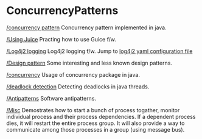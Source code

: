 # ConcurrencyPatterns

[/concurrency pattern](https://github.com/Sunhick/concurrency-patterns/tree/master/patterns/src/main/java/com) Concurrency pattern implemented in java.

[/Using Juice](https://github.com/Sunhick/concurrency-patterns/tree/master/TestGuice/src/main/java/com/test) Practing how to use Guice f/w.

[/Log4j2 logging](https://github.com/Sunhick/concurrency-patterns/blob/master/LearnLogging/) Log4j2 logging f/w. Jump to [log4j2 yaml configuration file](https://github.com/Sunhick/concurrency-patterns/blob/master/LearnLogging/src/main/resources/log4j2.yaml)

[/Design pattern](https://github.com/Sunhick/concurrency-patterns/tree/master/patterns/src/main/design/com/pattern) Some interesting and less known design patterns.

[/concurrency](https://github.com/Sunhick/concurrency-patterns/tree/master/patterns/src/main/concurrent/com/concurrent) Usage of concurrency package in java.

[/deadlock detection](https://github.com/Sunhick/concurrency-patterns/tree/master/patterns/src/main/deadlock/com/deadlocks) Detecting deadlocks in java threads.

[/Antipatterns](https://github.com/Sunhick/concurrency-patterns/tree/master/patterns/src/main/antipatterns/com) Software antipatterns.

[/Misc](https://github.com/Sunhick/concurrency-patterns/tree/master/ComStarter/src/main/java/com) Demostrates how to start a bunch of process togather, monitor individual process and their process dependencies. If a dependent process dies, it will restart the entire process group. It will also provide a way to communicate among those processes in a group (using message bus).
